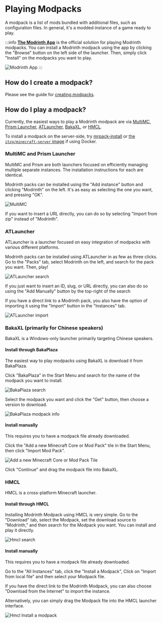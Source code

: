 # Playing Modpacks

A modpack is a list of mods bundled with additional files, such as configuration files. In general, it's a modded instance of a game ready to play.

:::info
**[The Modrinth App](https://modrinth.com/app)** is the official solution for playing Modrinth modpacks. You can install a Modrinth modpack using the app by clicking the "Browse" button on the left side of the launcher. Then, simply click "Install" on the modpacks you want to play.

![Modrinth App](../../static/img/tutorial/modrinthAppSearch.png)
:::

## How do I create a modpack?

Please see the guide for [creating modpacks](creating_modpacks.md).

## How do I play a modpack?

Currently, the easiest ways to play a Modrinth modpack are via [MultiMC](https://multimc.org), [Prism Launcher](https://prismlauncher.org), [ATLauncher](https://atlauncher.com), [BakaXL](https://www.bakaxl.com/), or [HMCL](https://hmcl.huangyuhui.net/).

To install a modpack on the server-side, try [mrpack-install](https://github.com/nothub/mrpack-install) or [the `itzg/minecraft-server` image](https://github.com/itzg/docker-minecraft-server) if using Docker.

### MultiMC and Prism Launcher

MultiMC and Prism are both launchers focused on efficiently managing multiple separate instances. The installation instructions for each are identical.

Modrinth packs can be installed using the "Add instance" button and clicking "Modrinth" on the left. It's as easy as selecting the one you want, and pressing "OK".

![MultiMC](../../static/img/tutorial/multimc.png)

If you want to insert a URL directly, you can do so by selecting "Import from zip" instead of "Modrinth".

### ATLauncher

ATLauncher is a launcher focused on easy integration of modpacks with various different platforms.

Modrinth packs can be installed using ATLauncher in as few as three clicks. Go to the "Packs" tab, select Modrinth on the left, and search for the pack you want. Then, play!

![ATLauncher search](../../static/img/tutorial/atlauncherSearch.png)

If you just want to insert an ID, slug, or URL directly, you can also do so using the "Add Manually" button by the top-right of the search

If you have a direct link to a Modrinth pack, you also have the option of importing it using the "Import" button in the "Instances" tab.

![ATLauncher import](../../static/img/tutorial/atlauncherImport.png)

### BakaXL (primarily for Chinese speakers)

BakaXL is a Windows-only launcher primarily targeting Chinese speakers.

#### Install through BakaPlaza

The easiest way to play modpacks using BakaXL is download it from BakaPlaza.

Click "BakaPlaza" in the Start Menu and search for the name of the modpack you want to install.

![BakaPlaza search](../../static/img/tutorial/BakaPlazaSearchModpacks.png)

Select the modpack you want and click the "Get" button, then choose a version to download.

![BakaPlaza modpack info](../../static/img/tutorial/BakaPlazaModpackInfo.png)

#### Install manually

This requires you to have a modpack file already downloaded.

Click the "Add a new Minecraft Core or Mod Pack" tile in the Start Menu, then click "Import Mod Pack".

![Add a new Minecraft Core or Mod Pack Tile](../../static/img/tutorial/BakaXLAddCoreTile.png)

Click "Continue" and drag the modpack file into BakaXL.

### HMCL

HMCL is a cross-platform Minecraft launcher.

#### Install through HMCL

Installing Modrinth Modpack using HMCL is very simple. Go to the "Download" tab, select the Modpack, set the download source to "Modrinth," and then search for the Modpack you want. You can install and play it directly.

![Hmcl search](../../static/img/tutorial/HmclSearch.png)

#### Install manually

This requires you to have a modpack file already downloaded.

Go to the "All Instances" tab, click the "Install a Modpack", Click on "Import from local file" and then select your Modpack file.

If you have the direct link to the Modrinth Modpack, you can also choose "Download from the Internet" to import the instance.

Alternatively, you can simply drag the Modpack file into the HMCL launcher interface.

![Hmcl Install a modpack](../../static/img/tutorial/HmclInstallAModpack.png)
